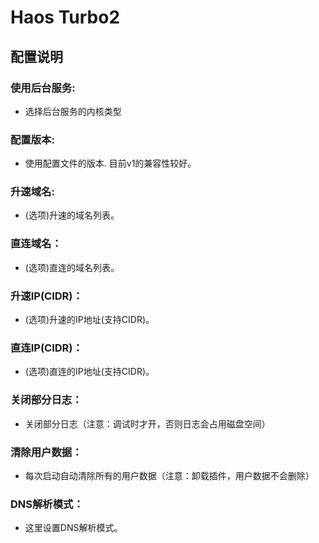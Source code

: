 # Haos Turbo2

## 配置说明


### 使用后台服务:

- 选择后台服务的内核类型

### 配置版本:

- 使用配置文件的版本. 目前v1的兼容性较好。

### 升速域名:

- (选项)升速的域名列表。

### 直连域名：

- (选项)直连的域名列表。

### 升速IP(CIDR)：

- (选项)升速的IP地址(支持CIDR)。

### 直连IP(CIDR)：

- (选项)直连的IP地址(支持CIDR)。

### 关闭部分日志：

- 关闭部分日志（注意：调试时才开，否则日志会占用磁盘空间）

### 清除用户数据：

- 每次启动自动清除所有的用户数据（注意：卸载插件，用户数据不会删除）

### DNS解析模式：

-  这里设置DNS解析模式。

